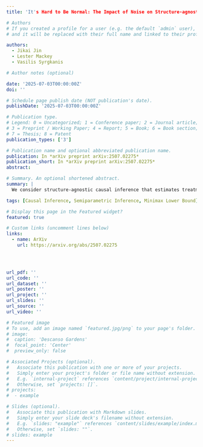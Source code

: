 ```yaml
---
title: 'It's Hard to Be Normal: The Impact of Noise on Structure-agnostic Estimation'

# Authors
# If you created a profile for a user (e.g. the default `admin` user), write the username (folder name) here
# and it will be replaced with their full name and linked to their profile.

authors:
  - Jikai Jin
  - Lester Mackey
  - Vasilis Syrgkanis

# Author notes (optional)

date: '2025-07-03T00:00:00Z'
doi: ''

# Schedule page publish date (NOT publication's date).
publishDate: '2025-07-03T00:00:00Z'

# Publication type.
# Legend: 0 = Uncategorized; 1 = Conference paper; 2 = Journal article;
# 3 = Preprint / Working Paper; 4 = Report; 5 = Book; 6 = Book section;
# 7 = Thesis; 8 = Patent
publication_types: ['3']

# Publication name and optional abbreviated publication name.
publication: In *arXiv preprint arXiv:2507.02275*
publication_short: In *arXiv preprint arXiv:2507.02275*
abstract: 

# Summary. An optional shortened abstract.
summary: |
  We consider structure-agnostic causal inference that estimates treatment effect estimation using black-box ML estimates of nuisance functions, and show that the celebrated DML is optimal when the treatment noise is Gaussian. When the noise is non-Gaussian, we propose ACE, a novel class of higher-order structure-agnostic estimators.

tags: [Causal Inference, Semiparametric Inference, Minimax Lower Bound]

# Display this page in the Featured widget?
featured: true

# Custom links (uncomment lines below)
links:
  - name: ArXiv
    url: https://arxiv.org/abs/2507.02275


  

url_pdf: ''
url_code: ''
url_dataset: ''
url_poster: ''
url_project: ''
url_slides: ''
url_source: ''
url_video: ''

# Featured image
# To use, add an image named `featured.jpg/png` to your page's folder.
# image:
#  caption: 'Descanso Gardens'
#  focal_point: 'Center'
#  preview_only: false

# Associated Projects (optional).
#   Associate this publication with one or more of your projects.
#   Simply enter your project's folder or file name without extension.
#   E.g. `internal-project` references `content/project/internal-project/index.md`.
#   Otherwise, set `projects: []`.
# projects:
#  - example

# Slides (optional).
#   Associate this publication with Markdown slides.
#   Simply enter your slide deck's filename without extension.
#   E.g. `slides: "example"` references `content/slides/example/index.md`.
#   Otherwise, set `slides: ""`.
# slides: example
---
```

